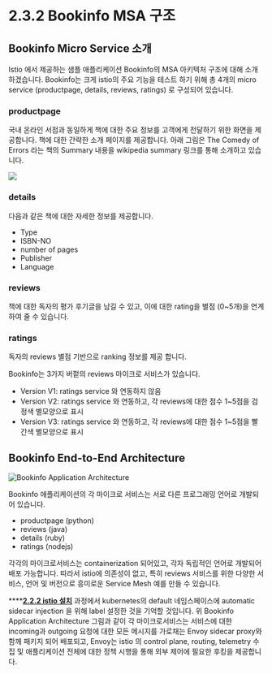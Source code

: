 # 2.3.2 Bookinfo MSA 구조

## Bookinfo Micro Service 소개

Istio 에서 제공하는 샘플 애플리케이션 Bookinfo의 MSA 아키텍처 구조에 대해 소개하겠습니다. Bookinfo는 크게 istio의 주요 기능을 테스트 하기 위해 총 4개의 micro service \(productpage, details, reviews, ratings\) 로 구성되어 있습니다.

### productpage

국내 온라인 서점과 동일하게 책에 대한 주요 정보를 고객에게 전달하기 위한 화면을 제공합니다. 책에 대한 간략한 소개 페이지를 제공합니다. 아래 그림은 The Comedy of Errors 라는 책의 Summary 내용을 wikipedia summary 링크를 통해 소개하고 있습니다.

![](../../../.gitbook/assets/image-9.png)

### details

다음과 같은 책에 대한 자세한 정보를 제공합니다.

* Type
* ISBN-NO
* number of pages
* Publisher
* Language

### reviews

책에 대한 독자의 평가 후기글을 남길 수 있고, 이에 대한 rating을 별점 \(0~5개\)을 연계하여 줄 수 있습니다.

### ratings

독자의 reviews 별점 기반으로 ranking 정보를 제공 합니다.

Bookinfo는 3가지 버젙의 reviews 마이크로 서비스가 있습니다.

* Version V1: ratings service 와 연동하지 않음
* Version V2: ratings service 와 연동하고, 각 reviews에 대한 점수 1~5점을 검정색 별모양으로 표시
* Version V3: ratings service 와 연동하고, 각 reviews에 대한 점수 1~5점을 빨간색 별모양으로 표시

## Bookinfo End-to-End Architecture

![Bookinfo Application Architecture](../../../.gitbook/assets/image-3.png)

Bookinfo 애플리케이션의 각 마이크로 서비스는 서로 다른 프로그래밍 언어로 개발되어 있습니다.

* productpage \(python\)
* reviews \(java\)
* details \(ruby\)
* ratings \(nodejs\)

각각의 마이크로서비스는 containerization 되어있고, 각자 독립적인 언어로 개발되어 배포 가능합니다. 따라서 istio에 의존성이 없고, 특히 reviews 서비스를 위한 다양한 서비스, 언어 및 버전으로 흥미로운 Service Mesh 예를 만들 수 있습니다.

\*\*\*\*[**2.2.2 istio 설치**](../2.2.1.istio-install-guide/2.2.2-istio.md) 과정에서 kubernetes의 default 네임스페이스에 automatic sidecar injection 을 위해 label 설정한 것을 기억할 것입니다. 위 Bookinfo Application Architecture 그림과 같이 각 마이크로서비스는 서비스에 대한 incoming과 outgoing 요청에 대한 모든 메시지를 가로채는 Envoy sidecar proxy와 함께 패키지 되어 배포되고, Envoy는 istio 의 control plane, routing, telemetry 수집 및 애플리케이션 전체에 대한 정책 시행을 통해 외부 제어에 필요한 후킹을 제공합니다.

